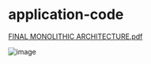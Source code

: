 # application-code

[FINAL MONOLITHIC ARCHITECTURE.pdf](https://github.com/user-attachments/files/17976513/FINAL.MONOLITHIC.ARCHITECTURE.pdf)

![image](https://github.com/user-attachments/assets/a4042ef7-2a52-4b91-a212-1e9b3a8e6063)

